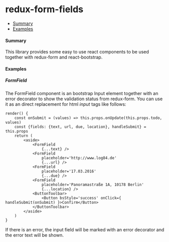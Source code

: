 # redux-form-fields

- [Summary](#summary)
- [Examples](#examples)

#### Summary
This library provides some easy to use react components to be used together with
redux-form and react-bootstrap.

#### Examples

##### FormField
The FormField component is an bootstrap Input element together with an error
decorator to show the validation status from redux-form. You can use it as an direct
replacement for html _input_ tags like follows:

    render() {
        const onSubmit = (values) => this.props.onUpdate(this.props.todo, values)
        const {fields: {text, url, due, location}, handleSubmit} = this.props
        return (
            <aside>
                <FormField
                    {...text} />
                <FormField
                    placeholder='http://www.log84.de'
                    {...url} />
                <FormField
                    placeholder='17.03.2016'
                    {...due} />
                <FormField
                    placeholder='Panoramastraße 1A, 10178 Berlin'
                    {...location} />
                <ButtonToolbar>
                    <Button bsStyle='success' onClick={ handleSubmit(onSubmit) }>Confirm</Button>
                </ButtonToolbar>
            </aside>
        )
    }

If there is an error, the input field will be marked with an error decorator and the error text
will be shown.